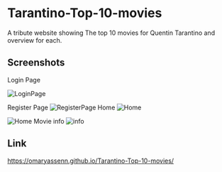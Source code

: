 # Tarantino-Top-10-movies

A tribute website showing The top 10 movies for Quentin Tarantino and overview for each.


## Screenshots
Login Page

![LoginPage](https://i.imgur.com/sd0AYfI.png)

Register Page
![RegisterPage](https://i.imgur.com/iOMbhzE.png)
Home
![Home](https://i.imgur.com/jXNZOsT.png)

![Home](https://i.imgur.com/ODM3Mcd.png)
Movie info
![info](https://i.imgur.com/e9FTILD.png)


## Link
https://omaryassenn.github.io/Tarantino-Top-10-movies/
